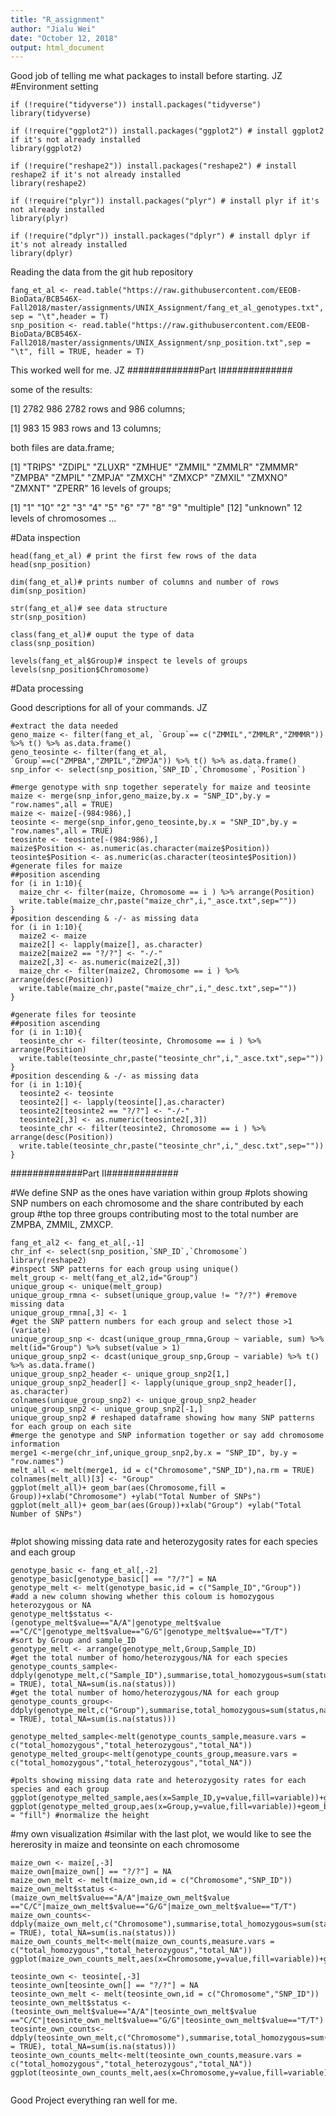 ```yaml
---
title: "R_assignment"
author: "Jialu Wei"
date: "October 12, 2018"
output: html_document
---
```

Good job of telling me what packages to install before starting. JZ
#Environment setting
```{r}
if (!require("tidyverse")) install.packages("tidyverse")
library(tidyverse)

if (!require("ggplot2")) install.packages("ggplot2") # install ggplot2 if it's not already installed
library(ggplot2)

if (!require("reshape2")) install.packages("reshape2") # install reshape2 if it's not already installed
library(reshape2)

if (!require("plyr")) install.packages("plyr") # install plyr if it's not already installed
library(plyr)

if (!require("dplyr")) install.packages("dplyr") # install dplyr if it's not already installed
library(dplyr)
```

Reading the data from the git hub repository 
```{r}
fang_et_al <- read.table("https://raw.githubusercontent.com/EEOB-BioData/BCB546X-Fall2018/master/assignments/UNIX_Assignment/fang_et_al_genotypes.txt", sep = "\t",header = T)
snp_position <- read.table("https://raw.githubusercontent.com/EEOB-BioData/BCB546X-Fall2018/master/assignments/UNIX_Assignment/snp_position.txt",sep = "\t", fill = TRUE, header = T)

```

This worked well for me. JZ
#############Part I#############

some of the results:

[1] 2782  986 
2782 rows and 986 columns;

[1] 983  15 
983 rows and 13 columns;

both files are data.frame;

[1] "TRIPS" "ZDIPL" "ZLUXR" "ZMHUE" "ZMMIL" "ZMMLR" "ZMMMR" "ZMPBA" "ZMPIL" "ZMPJA" "ZMXCH" "ZMXCP" "ZMXIL" "ZMXNO" "ZMXNT" "ZPERR"
16 levels of groups;

[1] "1"        "10"       "2"        "3"        "4"        "5"        "6"        "7"        "8"        "9"        "multiple"
[12] "unknown" 
12 levels of chromosomes
...

#Data inspection
```{r}
head(fang_et_al) # print the first few rows of the data
head(snp_position)

dim(fang_et_al)# prints number of columns and number of rows
dim(snp_position)

str(fang_et_al)# see data structure
str(snp_position)

class(fang_et_al)# ouput the type of data
class(snp_position)

levels(fang_et_al$Group)# inspect te levels of groups
levels(snp_position$Chromosome)

```

#Data processing

Good descriptions for all of your commands. JZ
```{r}
#extract the data needed 
geno_maize <- filter(fang_et_al, `Group`== c("ZMMIL","ZMMLR","ZMMMR")) %>% t() %>% as.data.frame() 
geno_teosinte <- filter(fang_et_al, `Group`==c("ZMPBA","ZMPIL","ZMPJA")) %>% t() %>% as.data.frame()
snp_infor <- select(snp_position,`SNP_ID`,`Chromosome`,`Position`) 

#merge genotype with snp together seperately for maize and teosinte
maize <- merge(snp_infor,geno_maize,by.x = "SNP_ID",by.y = "row.names",all = TRUE)
maize <- maize[-(984:986),]
teosinte <- merge(snp_infor,geno_teosinte,by.x = "SNP_ID",by.y = "row.names",all = TRUE)
teosinte <- teosinte[-(984:986),]
maize$Position <- as.numeric(as.character(maize$Position))
teosinte$Position <- as.numeric(as.character(teosinte$Position))
#generate files for maize
##position ascending
for (i in 1:10){
  maize_chr <- filter(maize, Chromosome == i ) %>% arrange(Position)
  write.table(maize_chr,paste("maize_chr",i,"_asce.txt",sep=""))
}
#position descending & -/- as missing data
for (i in 1:10){
  maize2 <- maize
  maize2[] <- lapply(maize[], as.character)
  maize2[maize2 == "?/?"] <- "-/-"
  maize2[,3] <- as.numeric(maize2[,3])
  maize_chr <- filter(maize2, Chromosome == i ) %>% arrange(desc(Position))
  write.table(maize_chr,paste("maize_chr",i,"_desc.txt",sep=""))
}

#generate files for teosinte
##position ascending
for (i in 1:10){
  teosinte_chr <- filter(teosinte, Chromosome == i ) %>% arrange(Position)
  write.table(teosinte_chr,paste("teosinte_chr",i,"_asce.txt",sep=""))
}
#position descending & -/- as missing data
for (i in 1:10){
  teosinte2 <- teosinte
  teosinte2[] <- lapply(teosinte[],as.character) 
  teosinte2[teosinte2 == "?/?"] <- "-/-"
  teosinte2[,3] <- as.numeric(teosinte2[,3])
  teosinte_chr <- filter(teosinte2, Chromosome == i ) %>% arrange(desc(Position))
  write.table(teosinte_chr,paste("teosinte_chr",i,"_desc.txt",sep=""))
}

```


#############Part II#############


#We define SNP as the ones have variation within group
#plots showing SNP numbers on each chromosome and the share contributed by each group
#the top three groups contributing most to the total number are ZMPBA, ZMMIL, ZMXCP. 
```{r}
fang_et_al2 <- fang_et_al[,-1]
chr_inf <- select(snp_position,`SNP_ID`,`Chromosome`)
library(reshape2)
#inspect SNP patterns for each group using unique() 
melt_group <- melt(fang_et_al2,id="Group")
unique_group <- unique(melt_group) 
unique_group_rmna <- subset(unique_group,value != "?/?") #remove missing data
unique_group_rmna[,3] <- 1
#get the SNP pattern numbers for each group and select those >1 (variate)
unique_group_snp <- dcast(unique_group_rmna,Group ~ variable, sum) %>% melt(id="Group") %>% subset(value > 1) 
unique_group_snp2 <- dcast(unique_group_snp,Group ~ variable) %>% t() %>% as.data.frame()
unique_group_snp2_header <- unique_group_snp2[1,]
unique_group_snp2_header[] <- lapply(unique_group_snp2_header[], as.character)
colnames(unique_group_snp2) <- unique_group_snp2_header
unique_group_snp2 <- unique_group_snp2[-1,]
unique_group_snp2 # reshaped dataframe showing how many SNP patterns for each group on each site
#merge the genotype and SNP information together or say add chromosome information 
merge1 <-merge(chr_inf,unique_group_snp2,by.x = "SNP_ID", by.y = "row.names")
melt_all <- melt(merge1, id = c("Chromosome","SNP_ID"),na.rm = TRUE)
colnames(melt_all)[3] <- "Group"
ggplot(melt_all)+ geom_bar(aes(Chromosome,fill = Group))+xlab("Chromosome") +ylab("Total Number of SNPs")
ggplot(melt_all)+ geom_bar(aes(Group))+xlab("Group") +ylab("Total Number of SNPs")


```


#plot showing missing data rate and heterozygosity rates for each species and each group
```{r}
genotype_basic <- fang_et_al[,-2]
genotype_basic[genotype_basic[] == "?/?"] = NA
genotype_melt <- melt(genotype_basic,id = c("Sample_ID","Group"))
#add a new column showing whether this coloum is homozygous heterozygous or NA
genotype_melt$status <- (genotype_melt$value=="A/A"|genotype_melt$value =="C/C"|genotype_melt$value=="G/G"|genotype_melt$value=="T/T")
#sort by Group and sample_ID
genotype_melt <- arrange(genotype_melt,Group,Sample_ID)
#get the total number of homo/heterozygous/NA for each species
genotype_counts_sample<-ddply(genotype_melt,c("Sample_ID"),summarise,total_homozygous=sum(status,na.rm=TRUE),total_heterozygous=sum(!status,na.rm = TRUE), total_NA=sum(is.na(status)))
#get the total number of homo/heterozygous/NA for each group
genotype_counts_group<-ddply(genotype_melt,c("Group"),summarise,total_homozygous=sum(status,na.rm=TRUE),total_heterozygous=sum(!status,na.rm = TRUE), total_NA=sum(is.na(status)))

genotype_melted_sample<-melt(genotype_counts_sample,measure.vars = c("total_homozygous","total_heterozygous","total_NA"))
genotype_melted_group<-melt(genotype_counts_group,measure.vars = c("total_homozygous","total_heterozygous","total_NA"))

#polts showing missing data rate and heterozygosity rates for each species and each group
ggplot(genotype_melted_sample,aes(x=Sample_ID,y=value,fill=variable))+geom_bar(stat="identity")
ggplot(genotype_melted_group,aes(x=Group,y=value,fill=variable))+geom_bar(stat="identity",position = "fill") #normalize the height 
```


#my own visualization
#similar with the last plot, we would like to see the hererosity in maize and teonsinte on each chromosome 
```{r}
maize_own <- maize[,-3]
maize_own[maize_own[] == "?/?"] = NA
maize_own_melt <- melt(maize_own,id = c("Chromosome","SNP_ID"))
maize_own_melt$status <- (maize_own_melt$value=="A/A"|maize_own_melt$value =="C/C"|maize_own_melt$value=="G/G"|maize_own_melt$value=="T/T")
maize_own_counts<-ddply(maize_own_melt,c("Chromosome"),summarise,total_homozygous=sum(status,na.rm=TRUE),total_heterozygous=sum(!status,na.rm = TRUE), total_NA=sum(is.na(status)))
maize_own_counts_melt<-melt(maize_own_counts,measure.vars = c("total_homozygous","total_heterozygous","total_NA"))
ggplot(maize_own_counts_melt,aes(x=Chromosome,y=value,fill=variable))+geom_bar(stat="identity")+ggtitle("Maize")

teosinte_own <- teosinte[,-3]
teosinte_own[teosinte_own[] == "?/?"] = NA
teosinte_own_melt <- melt(teosinte_own,id = c("Chromosome","SNP_ID"))
teosinte_own_melt$status <- (teosinte_own_melt$value=="A/A"|teosinte_own_melt$value =="C/C"|teosinte_own_melt$value=="G/G"|teosinte_own_melt$value=="T/T")
teosinte_own_counts<-ddply(teosinte_own_melt,c("Chromosome"),summarise,total_homozygous=sum(status,na.rm=TRUE),total_heterozygous=sum(!status,na.rm = TRUE), total_NA=sum(is.na(status)))
teosinte_own_counts_melt<-melt(teosinte_own_counts,measure.vars = c("total_homozygous","total_heterozygous","total_NA"))
ggplot(teosinte_own_counts_melt,aes(x=Chromosome,y=value,fill=variable))+geom_bar(stat="identity")+ggtitle("Teosinte")


```

Good Project everything ran well for me. 